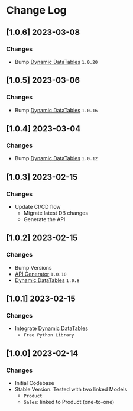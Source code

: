 # Change Log

## [1.0.6] 2023-03-08
### Changes

- Bump [Dynamic DataTables](https://github.com/app-generator/django-dynamic-datatb) `1.0.20`

## [1.0.5] 2023-03-06
### Changes

- Bump [Dynamic DataTables](https://github.com/app-generator/django-dynamic-datatb) `1.0.16`

## [1.0.4] 2023-03-04
### Changes

- Bump [Dynamic DataTables](https://github.com/app-generator/django-dynamic-datatb) `1.0.12`

## [1.0.3] 2023-02-15
### Changes

- Update CI/CD flow
  - Migrate latest DB changes 
  - Generate the API

## [1.0.2] 2023-02-15
### Changes

- Bump Versions
 - [API Generator](https://github.com/app-generator/django-api-generator) `1.0.10`
 - [Dynamic DataTables](https://github.com/app-generator/django-dynamic-datatb) `1.0.8`


## [1.0.1] 2023-02-15
### Changes

- Integrate [Dynamic DataTables](https://github.com/app-generator/django-dynamic-datatb) 
  - `Free Python Library`

## [1.0.0] 2023-02-14
### Changes

- Initial Codebase
- Stable Version. Tested with two linked Models
  - `Product`
  - `Sales`: linked to Product (one-to-one)
